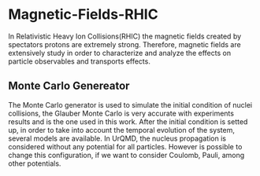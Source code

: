 # Magnetic-Fields-RHIC
In Relativistic Heavy Ion Collisions(RHIC) the magnetic fields created by spectators protons are extremely strong. Therefore, magnetic fields are extensively study in order to characterize and analyze the effects on particle observables and transports effects.

## Monte Carlo Genereator
The Monte Carlo generator is used to simulate the initial condition of nuclei collisions, the Glauber Monte Carlo is very accurate with experiments results and is the one used in this work. After the initial condition is setted up, in order to take into account the temporal evolution of the system, several models are available. In UrQMD, the nucleus propagation is considered without any potential for all particles. However is possible to change this configuration, if we want to consider Coulomb, Pauli, among other potentials. 
